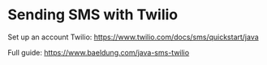 # Sending SMS with Twilio

Set up an account Twilio: https://www.twilio.com/docs/sms/quickstart/java 

Full guide: https://www.baeldung.com/java-sms-twilio